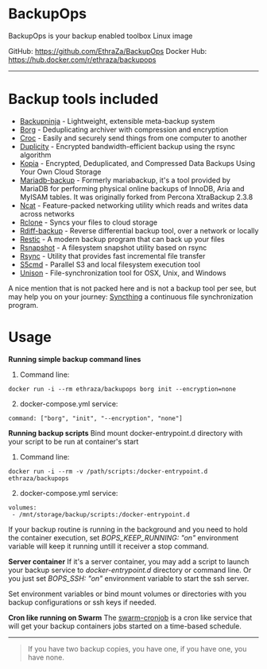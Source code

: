 # BackupOps
BackupOps is your backup enabled toolbox Linux image

GitHub: https://github.com/EthraZa/BackupOps
Docker Hub: https://hub.docker.com/r/ethraza/backupops

---
# Backup tools included
* [Backupninja](https://0xacab.org/liberate/backupninja) - Lightweight, extensible meta-backup system
* [Borg](https://www.borgbackup.org/) - Deduplicating archiver with compression and encryption
* [Croc](https://github.com/schollz/croc) - Easily and securely send things from one computer to another
* [Duplicity](http://duplicity.nongnu.org/) - Encrypted bandwidth-efficient backup using the rsync algorithm
* [Kopia](https://kopia.io/) - Encrypted, Deduplicated, and Compressed Data Backups Using Your Own Cloud Storage
* [Mariadb-backup](https://mariadb.com/docs/server/server-usage/backup-and-restore/mariadb-backup) - Formerly mariabackup, it's a tool provided by MariaDB for performing physical online backups of InnoDB, Aria and MyISAM tables. It was originally forked from Percona XtraBackup 2.3.8
* [Ncat](https://nmap.org/ncat/) - Feature-packed networking utility which reads and writes data across networks
* [Rclone](https://rclone.org/) - Syncs your files to cloud storage
* [Rdiff-backup](https://rdiff-backup.net/) - Reverse differential backup tool, over a network or locally
* [Restic](https://restic.net/) - A modern backup program that can back up your files
* [Rsnapshot](https://rsnapshot.org/) - A filesystem snapshot utility based on rsync
* [Rsync](https://rsync.samba.org/) - Utility that provides fast incremental file transfer
* [S5cmd](https://github.com/peak/s5cmd) - Parallel S3 and local filesystem execution tool
* [Unison](https://www.cis.upenn.edu/~bcpierce/unison/) - File-synchronization tool for OSX, Unix, and Windows


A nice mention that is not packed here and is not a backup tool per see, but may help you on your journey: [Syncthing](https://syncthing.net/) a continuous file synchronization program.


# Usage

**Running simple backup command lines**
1. Command line:
```
docker run -i --rm ethraza/backupops borg init --encryption=none
```

2. docker-compose.yml service:
```
command: ["borg", "init", "--encryption", "none"]
```


**Running backup scripts**
Bind mount docker-entrypoint.d directory with your script to be run at container's start

1. Command line:
```
docker run -i --rm -v /path/scripts:/docker-entrypoint.d ethraza/backupops
```

2. docker-compose.yml service:
```
volumes:
 - /mnt/storage/backup/scripts:/docker-entrypoint.d
```

If your backup routine is running in the background and you need to hold the container execution, set *BOPS_KEEP_RUNNING: "on"* environment variable will keep it running untill it receiver a stop command.


**Server container**
If it's a server container, you may add a script to launch your backup service to *docker-entrypoint.d* directory or command line. Or you just set *BOPS_SSH: "on"* environment variable to start the ssh server.

Set environment variables or bind mount volumes or directories with you backup configurations or ssh keys if needed.


**Cron like running on Swarm**
The [swarm-cronjob](https://crazymax.dev/swarm-cronjob/) is a cron like service that will get your backup containers jobs started on a time-based schedule.


---

> If you have two backup copies, you have one, if you have one, you have none.
